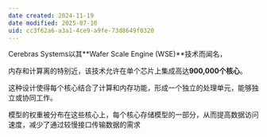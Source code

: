 ```yaml
---
date created: 2024-11-19
date modified: 2025-07-10
uid: cc3f62a6-a3a1-4ce9-a9fe-73d8649f0320
---
```


Cerebras Systems以其**Wafer Scale Engine (WSE)**技术而闻名，

内存和计算离的特别近，该技术允许在单个芯片上集成高达**900,000个核心**。

这种设计使得每个核心结合了计算和内存功能，形成一个独立的处理单元，能够独立或协同工作。

模型的权重被分布在这些核心上，每个核心存储模型的一部分，从而提高数据访问速度，减少了通过较慢接口传输数据的需求
